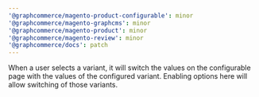 ```yaml
---
'@graphcommerce/magento-product-configurable': minor
'@graphcommerce/magento-graphcms': minor
'@graphcommerce/magento-product': minor
'@graphcommerce/magento-review': minor
'@graphcommerce/docs': patch
---
```


When a user selects a variant, it will switch the values on the configurable page with the values of the configured variant. Enabling options here will allow switching of those variants.
